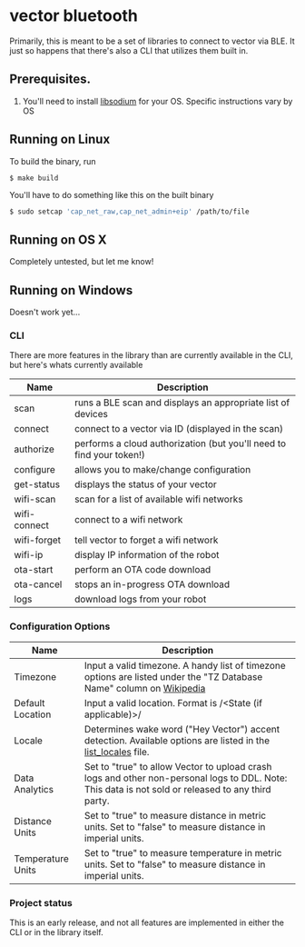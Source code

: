 # vector bluetooth

Primarily, this is meant to be a set of libraries to connect to vector via BLE.  It just so happens that there's also a CLI that utilizes them built in.

## Prerequisites.

1.  You'll need to install [libsodium](https://libsodium.gitbook.io/doc/) for your OS.  Specific instructions vary by OS

## Running on Linux

To build the binary, run
```
$ make build
```

You'll have to do something like this on the built binary

```sh
$ sudo setcap 'cap_net_raw,cap_net_admin+eip' /path/to/file
```

## Running on OS X

Completely untested, but let me know!

## Running on Windows

Doesn't work yet...

### CLI

There are more features in the library than are currently available in the CLI, but here's whats currently available

|  Name | Description  |
| ------------ | ------------ |
|  scan | runs a BLE scan and displays an appropriate list of devices  |
|  connect | connect to a vector via ID (displayed in the scan)  |
|  authorize | performs a cloud authorization (but you'll need to find your token!)  |
|  configure | allows you to make/change configuration  |
|  get-status | displays the status of your vector  |
|  wifi-scan | scan for a list of available wifi networks  |
|  wifi-connect | connect to a wifi network  |
|  wifi-forget | tell vector to forget a wifi network |
|  wifi-ip | display IP information of  the robot |
|  ota-start | perform an OTA code download  |
|  ota-cancel | stops an in-progress OTA download |
|  logs  | download logs from your robot  |

### Configuration Options

|  Name | Description  |
| ------------ | ------------ |
|  Timezone | Input a valid timezone. A handy list of timezone options are listed under the "TZ Database Name" column on [Wikipedia](https://en.wikipedia.org/wiki/List_of_tz_database_time_zones) |
|  Default Location | Input a valid location. Format is <City>/<State (if applicable)>/<Country> |
|  Locale | Determines wake word ("Hey Vector") accent detection. Available options are listed in the [list_locales](https://github.com/digital-dream-labs/vector-bluetooth/blob/vector-bluetooth-listings/list_locales) file. |
|  Data Analytics | Set to "true" to allow Vector to upload crash logs and other non-personal logs to DDL. Note: This data is not sold or released to any third party. |
|  Distance Units | Set to "true" to measure distance in metric units. Set to "false" to measure distance in imperial units. |
|  Temperature Units | Set to "true" to measure temperature in metric units. Set to "false" to measure distance in imperial units. |

### Project status

This is an early release, and not all features are implemented in either the CLI or in the library itself.